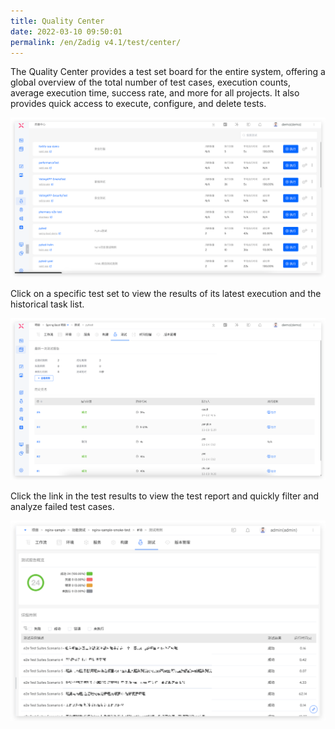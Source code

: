```yaml
---
title: Quality Center
date: 2022-03-10 09:50:01
permalink: /en/Zadig v4.1/test/center/
---
```


The Quality Center provides a test set board for the entire system, offering a global overview of the total number of test cases, execution counts, average execution time, success rate, and more for all projects. It also provides quick access to execute, configure, and delete tests.

![Test List](../../../_images/test_list_220.png)

Click on a specific test set to view the results of its latest execution and the historical task list.

![Test Task List](../../../_images/test_task_list_220.png)

Click the link in the test results to view the test report and quickly filter and analyze failed test cases.

![Test Task List](../../../_images/test_report.png)